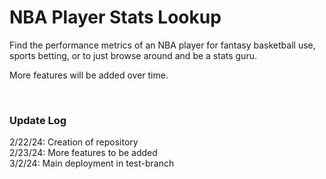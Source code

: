 <h1>NBA Player Stats Lookup</h1>

Find the performance metrics of an NBA player for fantasy basketball use,
sports betting, or to just browse around and be a stats guru. 

More features will be added over time. 

<br>
<h3>Update Log</h3> 

2/22/24: Creation of repository <br>
2/23/24: More features to be added <br>
3/2/24: Main deployment in test-branch <br>



